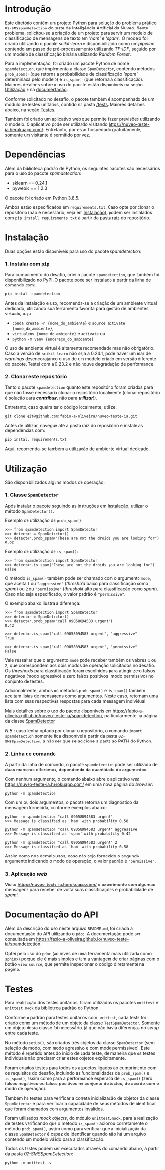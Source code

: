 # Introdução

Este diretório contém um projeto Python para solução do problema prático `02-SMSSpamDetection` do teste de Inteligência Artificial da Nuveo. Neste problema, solicitou-se a criação de um projeto para servir um modelo de classificação de mensagens de texto em _'ham'_ e _'spam'_. O modelo foi criado utilizando o pacote _scikit-learn_ e disponibilizado como um _pipeline_ contendo um passo de pré-processamento utilizando _TF-IDF_, seguido por um modelo de classificação binária utilizando _Random Forest_.

Para a implementação, foi criado um pacote Python de nome `spamdetection`, que implementa a classe `SpamDetector`, contendo métodos `prob_spam()` (que retorna a probabilidade de classificação _'spam'_ determinada pelo modelo) e `is_spam()` (que retorna a classificação). Maiores detalhes sobre o uso do pacote estão disponíveis na seção [Utilização](https://github.com/fabio-a-oliveira/nuveo-teste-ia/tree/main/02-SMSSpamDetection#utilização) e na [documentação](https://fabio-a-oliveira.github.io/nuveo-teste-ia/spamdetection).

Conforme solicitado no desafio, o pacote também é acompanhado de um módulo de testes unitários, contido na pasta [/tests](https://github.com/fabio-a-oliveira/nuveo-teste-ia/tree/main/02-SMSSpamDetection/tests). Maiores detalhes abaixo, na seção [Testes](https://github.com/fabio-a-oliveira/nuveo-teste-ia/tree/main/02-SMSSpamDetection#testes).

Também foi criado um aplicativo web que permite fazer previsões utilizando o modelo. O aplicativo pode ser utilizado visitando https://nuveo-teste-ia.herokuapp.com/. Entretanto, por estar hospedado gratuitamente, somente um visitante é permitido por vez.

# Dependências

Além da biblioteca padrão de Python, os seguintes pacotes são necessários para o uso do pacote _spamdetection_:

* sklearn == 0.24.1
* pywebio == 1.2.3

O pacote foi criado em Python 3.8.5.

Ambos estão especificados em `requirements.txt`. Caso opte por clonar o repositório (não é necessário, veja em [Instalação](https://github.com/fabio-a-oliveira/nuveo-teste-ia/tree/main/02-SMSSpamDetection#instalação)), podem ser instalados com `pip install requirements.txt` à partir da pasta raiz do repositório.

# Instalação

Duas opções estão disponíveis para uso do pacote _spamdetection_:

### 1. Instalar com `pip`

Para cumprimento do desafio, criei o pacote `spamdetection`, que também foi disponibilizado no PyPI. O pacote pode ser instalado à partir da linha de comando com:

```
pip install spamdetection
```

Antes da instalação e uso, recomenda-se a criação de um ambiente virtual dedicado, utilizando sua ferramenta favorita para gestão de ambientes virtuais, e.g.:
* `conda create -n {nome_do_ambiente}` e `source activate {nome_do_ambiente}`, 
* `virtualenv {nome_do_ambiente}` e `activate` ou 
* `python -m venv {endereço_do_ambiente}`

O uso de ambiente virtual é altamente recomendado mas não obrigatório. Caso a versão de `scikit-learn` não seja a 0.24.1, pode haver um mar de _warnings_ desencorajando o uso de um modelo criado em versão diferente do pacote. Testei com a 0.23.2 e não houve degradação de performance.

### 2. Clonar este repositório

Tanto o pacote `spamdetection` quanto este repositório foram criados para que não fosse necessário clonar o repositório localmente (clonar repositório é solução para ___contribuir___, não para ___utilizar___!).

Entretanto, caso queira ter o código localmente, utilize:

```
git clone git@github.com:fabio-a-oliveira/nuveo-teste-ia.git
```

Antes de utilizar, navegue até a pasta raiz do repositório e instale as dependências com:

```
pip install requirements.txt
```

Aqui, recomenda-se também a utilização de ambiente virtual dedicado.


# Utilização

São disponibilizados alguns modos de operação:

### 1. Classe `SpamDetector`

Após instalar o pacote seguindo as instruções em [Instalação](https://github.com/fabio-a-oliveira/nuveo-teste-ia/tree/main/02-SMSSpamDetection#instalação), utilizar o método `SpamDetector()`.

Exemplo de utilização de `prob_spam()`:

```
>>> from spamdetection import SpamDetector
>>> detector = SpamDetector()
>>> detector.prob_spam("These are not the droids you are looking for")
0.02
```

Exemplo de utilização de `is_spam()`:

```
>>> from spamdetection import SpamDetector
>>> detector.is_spam("These are not the droids you are looking for")
False
```

O método `is_spam()` também pode ser chamado com o argumento `mode`, que aceita `1` ou `"aggressive"` (_threshold_ baixo para classificação como _spam_) ou `2` ou `"permissive"` (_threshold_ alto para classificação como _spam_). Caso não seja especificado, o valor padrão é `"permissive"`.

O exemplo abaixo ilustra a diferença:

```
>>> from spamdetection import SpamDetector
>>> detector = SpamDetector()
>>> detector.prob_spam("call 09058094583 urgent")
0.42

>>> detector.is_spam("call 09058094583 urgent", "aggressive")
True

>>> detector.is_spam("call 09058094583 urgent", "permissive")
False
```

Vale ressaltar que o argumento `mode` pode receber também os valores `1` ou `2`, que correspondem aos dois modos de operação solicitados no desafio. Os _thresholds_ para classificação foram escolhidos para atingir zero falsos negativos (modo agressivo) e zero falsos positivos (modo permissivo) no conjunto de testes.

Adicionalmente, ambos os métodos `prob_spam()` e `is_spam()` também aceitam listas de mensagens como argumentos. Neste caso, retornam uma lista com suas respectivas respostas para cada mensagem individual.

Mais detalhes sobre o uso do pacote disponíveis em https://fabio-a-oliveira.github.io/nuveo-teste-ia/spamdetection, particularmente na página da classe [SpamDetector](https://fabio-a-oliveira.github.io/nuveo-teste-ia/spamdetection/SpamDetector.html). 

_N.B._: caso tenha optado por clonar o repositório, o comando `import spamdetection` somente fica disponível à partir da pasta `02-SMSSpamDetection`, a não ser que se adicione a pasta ao PATH do Python.

### 2. Linha de comando

À partir da linha de comando, o pacote `spamdetection` pode ser utilizado de duas maneiras diferentes, dependendo da quantidade de argumentos.

Com nenhum argumento, o comando abaixo abre o aplicativo _web_ https://nuveo-teste-ia.herokuapp.com/ em uma nova página do _browser_:

```
python -m spamdetection
```

Com um ou dois argumentos, o pacote retorna um diagnóstico da mensagem fornecida, conforme exemplos abaixo:

```
python -m spamdetection "call 09058094583 urgent"
>>> Message is classified as 'ham' with probability 0.58

python -m spamdetection "call 09058094583 urgent" aggressive
>>> Message is classified as 'spam' with probability 0.42

python -m spamdetection "call 09058094583 urgent" 2
>>> Message is classified as 'ham' with probability 0.58
```

Assim como nos demais usos, caso não seja fornecido o segundo argumento indicando o modo de operação, o valor padrão é `"permissive"`.

### 3. Aplicação _web_

Visite https://nuveo-teste-ia.herokuapp.com/ e experimente com algumas mensagens para receber de volta suas classificações e probabilidade de _spam_!


# Documentação do API

Além da descrição do uso neste arquivo `README.md`, foi criada a documentação do API utilizando o `pdoc`. A documentação pode ser consultada em https://fabio-a-oliveira.github.io/nuveo-teste-ia/spamdetection.

Optei pelo uso do `pdoc` (ao invés de uma ferramenta mais utilizada como `sphinx`) porque ele é mais simples e tem a vantagem de criar páginas com o botão `view source`, que permite inspecionar o código diretamente na página.

# Testes

Para realização dos testes unitários, foram utilizados os pacotes `unittest` e `unittest.mock` da biblioteca padrão do Python.

Conforme o padrão para testes unitários com `unittest`, cada teste foi criado como um método de um objeto da classe `TestSpamDetector`. Somente um objeto desta classe foi necessário, já que não havia diferenças no _setup_ entre cada teste.

No método `setUp()`, são criados três objetos da classe `SpamDetector` (sem seleção de modo, com modo agressivo e com mode permissiveo). Este método é repetido antes do início de cada teste, de maneira que os testes individuais não precisam criar estes objetos explicitamente.

Foram criados testes para todos os aspectos ligados ao cumprimento com os requisitos do desafio, incluindo as funcionalidades de `prob_spam()` e `is_spam()`, assim como para a performance esperada de `is_spam()` (zero falsos negativos ou falsos positivos no conjunto de testes, de acordo com o modo de operação). 

Também há testes para verificar a correta inicialização de objetos da classe `SpamDetector` e para verificar a capacidade de seus métodos de identificar que foram chamados com argumentos inválidos.

Foram utilizados _mock objects_, do módulo `unittest.mock`, para a realização de testes verificando que o método `is_spam()` acionou corretamente o método `prob_spam()`, assim como para verificar que a inicialização da classe `SpamDetector` é capaz de identificar quando não há um arquivo contendo um modelo válido para a classificação.

Todos os testes podem ser executados através do comando abaixo, à partir da pasta _02-SMSSpamDetection_:

```
python -m unittest -v
```
